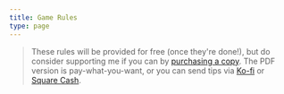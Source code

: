 ```yaml
---
title: Game Rules
type: page
---
```


> These rules will be provided for free (once they're done!), but do consider supporting me if you can by [purchasing a copy](/game/purchase). The PDF version is pay-what-you-want, or you can send tips via [Ko-fi](https://ko-fi.com/drabmakyo) or [Square Cash](https://cash.me/$makyo).
